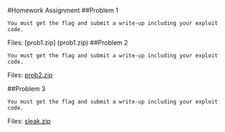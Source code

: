 #Homework Assignment
##Problem 1
```
You must get the flag and submit a write-up including your exploit code.

```
Files: [prob1.zip] (prob1.zip)
##Problem 2
```
You must get the flag and submit a write-up including your exploit code.
```
Files: [prob2.zip](prob2.zip)

##Problem 3
```
You must get the flag and submit a write-up including your exploit code.
```
Files: [sleak.zip](sleak.zip)
